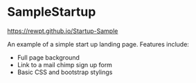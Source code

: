# SampleStartup
https://rewpt.github.io/Startup-Sample 

An example of a simple start up landing page.
Features include:
- Full page background
- Link to a mail chimp sign up form
- Basic CSS and bootstrap stylings
